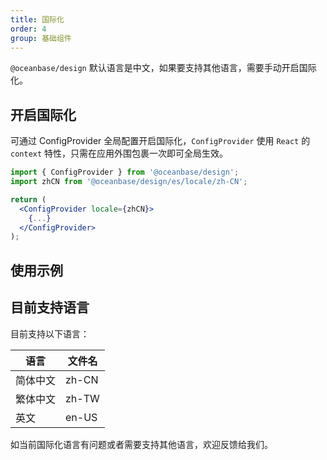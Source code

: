 ```yaml
---
title: 国际化
order: 4
group: 基础组件
---
```


`@oceanbase/design` 默认语言是中文，如果要支持其他语言，需要手动开启国际化。

## 开启国际化

可通过 ConfigProvider 全局配置开启国际化，`ConfigProvider` 使用 `React` 的 `context` 特性，只需在应用外围包裹一次即可全局生效。

```jsx | pure
import { ConfigProvider } from '@oceanbase/design';
import zhCN from '@oceanbase/design/es/locale/zh-CN';

return (
  <ConfigProvider locale={zhCN}>
    {...}
  </ConfigProvider>
);
```

## 使用示例

<code src="../../packages/design/src/locale/demo/basic.tsx"></code>

## 目前支持语言

目前支持以下语言：

| 语言     | 文件名 |
| -------- | ------ |
| 简体中文 | zh-CN  |
| 繁体中文 | zh-TW  |
| 英文     | en-US  |

如当前国际化语言有问题或者需要支持其他语言，欢迎反馈给我们。
